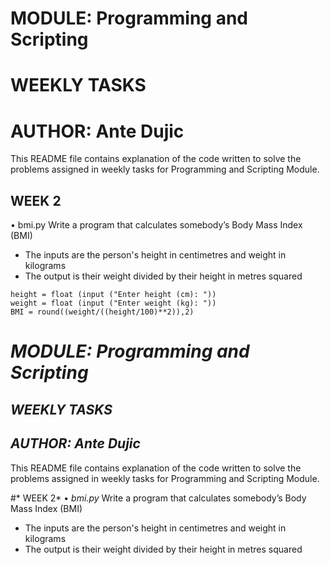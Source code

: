 # MODULE: Programming and Scripting
# WEEKLY TASKS
# AUTHOR: Ante Dujic

This README file contains explanation of the code written to solve the problems assigned in weekly tasks for Programming and Scripting Module.

## WEEK 2
•	bmi.py
Write a program that calculates somebody’s Body Mass Index (BMI)
-	The inputs are the person's height in centimetres and weight in kilograms
-	The output is their weight divided by their height in metres squared


```
height = float (input ("Enter height (cm): "))
weight = float (input ("Enter weight (kg): "))
BMI = round((weight/((height/100)**2)),2) 
```

# *MODULE: Programming and Scripting*
## *WEEKLY TASKS*
## *AUTHOR: Ante Dujic*

This README file contains explanation of the code written to solve the problems assigned in weekly tasks for Programming and Scripting Module.

#* WEEK 2*
•	*bmi.py*
Write a program that calculates somebody’s Body Mass Index (BMI)
-	The inputs are the person's height in centimetres and weight in kilograms
-	The output is their weight divided by their height in metres squared
